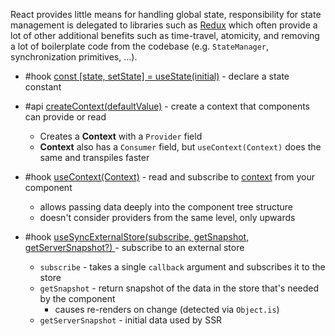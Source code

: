 React provides little means for handling global state, responsibility for state management is delegated to libraries such as [Redux](Redux.md) which often provide a lot of other additional benefits such as time-travel, atomicity, and removing a lot of boilerplate code from the codebase (e.g. `StateManager`, synchronization primitives, ...).

- #hook [const [state, setState] = useState(initial)](https://beta.reactjs.org/reference/react/useState) - declare a state constant

- #api [createContext(defaultValue)](https://beta.reactjs.org/reference/react/createContext) - create a context that components can provide or read
	- Creates a **Context** with a `Provider` field 
	- **Context** also has a `Consumer` field, but `useContext(Context)` does the same and transpiles faster
- #hook [useContext(Context)](https://beta.reactjs.org/reference/react/useContext) - read and subscribe to [context](https://beta.reactjs.org/learn/passing-data-deeply-with-context) from your component
	- allows passing data deeply into the component tree structure
	- doesn't consider providers from the same level, only upwards

- #hook [useSyncExternalStore(subscribe, getSnapshot, getServerSnapshot?)
](https://beta.reactjs.org/reference/react/useSyncExternalStore) - subscribe to an external store
	- `subscribe` - takes a single `callback` argument and subscribes it to the store
	- `getSnapshot` - return snapshot of the data in the store that's needed by the component
		- causes re-renders on change (detected via `Object.is`) 
	- `getServerSnapshot` - initial data used by SSR


